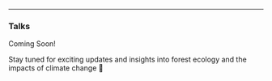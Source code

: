 ------------------------------------------------------------------------

### Talks

Coming Soon!

Stay tuned for exciting updates and insights into forest ecology and the impacts of climate change 🌿
